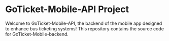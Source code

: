 # GoTicket-Mobile-API Project

Welcome to GoTicket-Mobile-API, the backend of the mobile app designed to enhance bus ticketing systems! This repository contains the source code for GoTicket-Mobile-backend.
